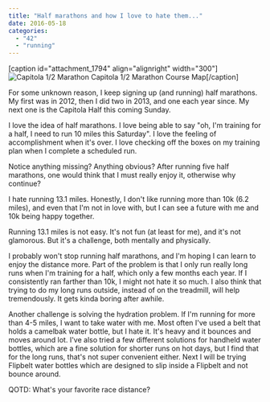 ```yaml
---
title: "Half marathons and how I love to hate them..."
date: 2016-05-18
categories: 
  - "42"
  - "running"
---
```


\[caption id="attachment\_1794" align="alignright" width="300"\]![Capitola 1/2 Marathon](images/MarathonMap3_2014-300x226.png) Capitola 1/2 Marathon Course Map\[/caption\]

For some unknown reason, I keep signing up (and running) half marathons. My first was in 2012, then I did two in 2013, and one each year since. My next one is the Capitola Half this coming Sunday.

I love the idea of half marathons. I love being able to say "oh, I'm training for a half, I need to run 10 miles this Saturday". I love the feeling of accomplishment when it's over. I love checking off the boxes on my training plan when I complete a scheduled run.

Notice anything missing? Anything obvious? After running five half marathons, one would think that I must really enjoy it, otherwise why continue?

I hate running 13.1 miles. Honestly, I don't like running more than 10k (6.2 miles), and even that I'm not in love with, but I can see a future with me and 10k being happy together.

Running 13.1 miles is not easy. It's not fun (at least for me), and it's not glamorous. But it's a challenge, both mentally and physically. 

I probably won't stop running half marathons, and I'm hoping I can learn to enjoy the distance more. Part of the problem is that I only run really long runs when I'm training for a half, which only a few months each year. If I consistently ran farther than 10k, I might not hate it so much. I also think that trying to do my long runs outside, instead of on the treadmill, will help tremendously. It gets kinda boring after awhile.

Another challenge is solving the hydration problem. If I'm running for more than 4-5 miles, I want to take water with me. Most often I've used a belt that holds a camelbak water bottle, but I hate it. It's heavy and it bounces and moves around lot. I've also tried a few different solutions for handheld water bottles, which are a fine solution for shorter runs on hot days, but I find that for the long runs, that's not super convenient either. Next I will be trying Flipbelt water bottles which are designed to slip inside a Flipbelt and not bounce around.

QOTD: What's your favorite race distance?
